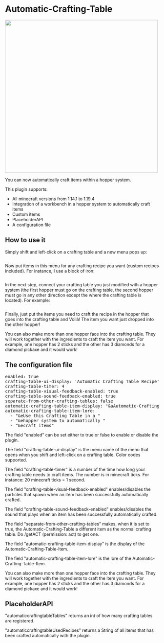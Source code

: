 <h1>Automatic-Crafting-Table</h1>

<img src="https://cdn.modrinth.com/data/SKieaOni/images/b5e4a22745cfc967d003e108efd4128cc8b9c37a.png" width="500" height="500" alt=""/>

<p>You can now automatically craft items within a hopper system. </p>
<p>This plugin supports: </p>

<ul>
<li>All minecraft versions from 1.14.1 to 1.19.4</li>
<li>Integration of a workbench in a hopper system to automatically craft items</li>
<li>Custom items</li>
<li>PlaceholderAPI</li>
<li>A configuration file</li>
</ul>


<h2>How to use it</h2>
<p>Simply shift and left-click on a crafting table and a new menu pops up:</p>

<img src="https://cdn.modrinth.com/data/SKieaOni/images/e89da135773a87b520d3788368632e4074bd22f9.png" alt=""/>

<p>Now put items in this menu for any crafting recipe you want (custom recipes included). For instance, I use a block of iron:</p>

<img src="https://cdn.modrinth.com/data/SKieaOni/images/d4de8f868097d2ca8df78b23efedda7ae56531c3.png"  alt=""/>

<p>In the next step, connect your crafting table you just modified with a hopper system (the first hopper must go on the crafting table, the second hopper must go in any other direction except the where the crafting table is located). For example:</p>

<img src="https://cdn.modrinth.com/data/SKieaOni/images/394c407f1975001fc0e5984e593bca0f1a76f8bd.png"  alt=""/>


<p>Finally, just put the items you need to craft the recipe in the hopper that goes into the crafting table and Voilà!
The item you want just dropped into the other hopper!</p>

<p>You can also make more than one hopper face into the crafting table. They will work 
together with the ingredients to craft the item you want. For example, one hopper has 2 sticks
and the other has 3 diamonds for a diamond pickaxe and it would work!</p>

<h2>The configuration file </h2>
<pre>
enabled: true
crafting-table-ui-display: 'Automatic Crafting Table Recipe'
crafting-table-timer: 4
crafting-table-visual-feedback-enabled: true
crafting-table-sound-feedback-enabled: true
separate-from-other-crafting-tables: false
automatic-crafting-table-item-display: "&aAutomatic-Crafting-Table"
automatic-crafting-table-item-lore:
  - "&eUse this Crafting Table in a "
  - "&ehopper system to automatically "
  - "&ecraft items"</pre>

<p>The field "enabled" can be set either to true or false to enable or disable the plugin.</p>
<p>The field "crafting-table-ui-display" is the menu name of the menu that opens when you shift and left-click on a crafting table. Color codes supported.</p>
<p>The field "crafting-table-timer" is a number of the time how long your crafting table needs to craft items. The number is in minecraft ticks. For instance: 20 minecraft ticks = 1 second.</p>
<p>The field "crafting-table-visual-feedback-enabled" enables/disables the particles that spawn when an item has been successfully automatically crafted.</p>
<p>The field "crafting-table-sound-feedback-enabled" enables/disables the sound that plays when an item has been successfully automatically crafted.</p>
<p>The field "separate-from-other-crafting-tables" makes, when it is set to true, the Automatic-Crafting-Table a different item as the normal crafting table. Do /getACT (permission: act) to get one.</p>
<p>The field "automatic-crafting-table-item-display" is the display of the Automatic-Crafting-Table-Item.</p>
<p>The field "automatic-crafting-table-item-lore" is the lore of the Automatic-Crafting-Table-Item.</p>

<p>You can also make more than one hopper face into the crafting table. They will work together with the ingredients to craft the item you want. For example, one hopper has 2 sticks and the other has 3 diamonds for a diamond pickaxe and it would work!</p>

<h2>PlaceholderAPI</h2>

<p>"automaticcraftingtableTables" returns an int of how many crafting tables are registered.</p>
<p>"automaticcraftingtableUsedRecipes" returns a String of all items that has been crafted automatically with the plugin.</p>